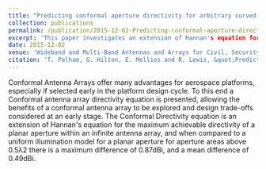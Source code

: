 ```yaml
---
title: "Predicting conformal aperture directivity for arbitrary curved surfaces"
collection: publications
permalink: /publication/2015-12-02-Predicting-conformal-aperture-directivity-for-arbitary-curved-surfaces
excerpt: 'This paper investigates an extension of Hannan's equation for the maximum achievable directivity of a planar aperture'
date: 2015-12-02
venue: 'Wideband and Multi-Band Antennas and Arrays for Civil, Security & Military Applications'
citation: 'T. Pelham, G. Hilton, E. Mellios and R. Lewis, &quot;Predicting conformal aperture directivity for arbitrary curved surfaces,&quot; Wideband and Multi-Band Antennas and Arrays for Civil, Security & Military Applications, London, 2015, pp. 1-3, doi: 10.1049/ic.2015.0147.'
---
```

Conformal Antenna Arrays offer many advantages for aerospace platforms, especially if selected early in the platform design cycle. To this end a Conformal antenna array directivity equation is presented, allowing the benefits of a conformal antenna array to be explored and design trade-offs considered at an early stage. The Conformal Directivity equation is an extension of Hannan's equation for the maximum achievable directivity of a planar aperture within an infinite antenna array, and when compared to a uniform illumination model for a planar aperture for aperture areas above 0.5λ2 there is a maximum difference of 0.87dBi, and a mean difference of 0.49dBi.
